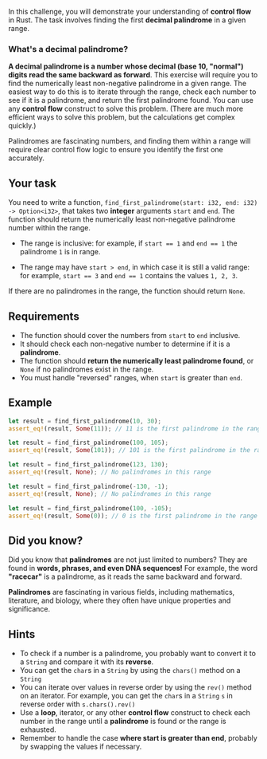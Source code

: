 In this challenge, you will demonstrate your understanding of **control flow** in Rust. The task involves finding the first **decimal palindrome** in a given range.

### What's a decimal palindrome?

**A decimal palindrome is a number whose decimal (base 10, "normal") digits read the same backward as forward**. This exercise will require you to find the numerically least non-negative palindrome in a given range. The easiest way to do this is to iterate through the range, check each number to see if it is a palindrome, and return the first palindrome found. You can use any **control flow** construct to solve this problem. (There are much more efficient ways to solve this problem, but the calculations get complex quickly.)

Palindromes are fascinating numbers, and finding them within a range will require clear control flow logic to ensure you identify the first one accurately.

## Your task

You need to write a function, `find_first_palindrome(start: i32, end: i32) -> Option<i32>`, that takes two **integer** arguments `start` and `end`. The function should return the numerically least non-negative palindrome number within the range.

* The range is inclusive: for example, if `start == 1` and `end == 1` the palindrome `1` is in range.

* The range may have `start > end`, in which case it is still a valid range: for example, `start == 3` and `end == 1` contains the values `1, 2, 3`.

If there are no palindromes in the range, the function should return `None`.

## Requirements

- The function should cover the numbers from `start` to `end` inclusive.
- It should check each non-negative number to determine if it is a **palindrome**.
- The function should **return the numerically least palindrome found**, or `None` if no palindromes exist in the range.
- You must handle "reversed" ranges, when `start` is greater than `end`.

## Example

```rust
let result = find_first_palindrome(10, 30);
assert_eq!(result, Some(11)); // 11 is the first palindrome in the range

let result = find_first_palindrome(100, 105);
assert_eq!(result, Some(101)); // 101 is the first palindrome in the range

let result = find_first_palindrome(123, 130);
assert_eq!(result, None); // No palindromes in this range

let result = find_first_palindrome(-130, -1);
assert_eq!(result, None); // No palindromes in this range

let result = find_first_palindrome(100, -105);
assert_eq!(result, Some(0)); // 0 is the first palindrome in the range
```

## Did you know?

Did you know that **palindromes** are not just limited to numbers? They are found in **words, phrases, and even DNA sequences!** For example, the word **"racecar"** is a palindrome, as it reads the same backward and forward.

**Palindromes** are fascinating in various fields, including mathematics, literature, and biology, where they often have unique properties and significance.

## Hints

- To check if a number is a palindrome, you probably want to convert it to a `String` and compare it with its **reverse**.
- You can get the `char`s in a `String` by using the `chars()` method on a `String`
- You can iterate over values in reverse order by using the `rev()` method on an iterator. For example, you can get the `char`s in a `String` `s` in reverse order with `s.chars().rev()`
- Use a **loop**, iterator, or any other **control flow** construct to check each number in the range until a **palindrome** is found or the range is exhausted.
- Remember to handle the case **where start is greater than end**, probably by swapping the values if necessary.
